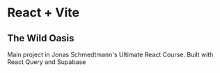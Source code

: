 # React + Vite

## The Wild Oasis

Main project in Jonas Schmedtmann's Ultimate React Course.
Built with React Query and Supabase
